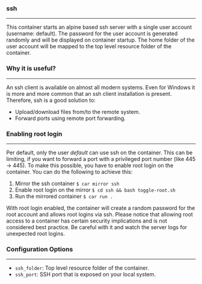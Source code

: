 ### ssh

----

This container starts an alpine based ssh server with a single user account (username: default). 
The password for the user account is generated randomly and will be displayed
on container startup. The home folder of the user account will be mapped to the
top level resource folder of the container.


### Why it is useful?

----

An ssh client is available on almost all modern systems. Even for Windows it is more and more common
that an ssh client installation is present. Therefore, ssh is a good solution to:

* Upload/download files from/to the remote system.
* Forward ports using remote port forwarding.


### Enabling root login

----

Per default, only the user *default* can use ssh on the container. This can be limiting, if you want to
forward a port with a privileged port number (like 445 -> 445). To make this possible, you have to enable
root login on the container. You can do the following to achieve this:

1. Mirror the ssh container ``$ car mirror ssh``
2. Enable root login on the mirror ``$ cd ssh && bash toggle-root.sh``
3. Run the mirrored container ``$ car run .``

With root login enabled, the container will create a random password for the root account and allows root
logins via ssh. Please notice that allowing root access to a container has certain security implications
and is not considered best practice. Be careful with it and watch the server logs for unexpected root logins.


### Configuration Options

----

* ``ssh_folder``: Top level resource folder of the container.
* ``ssh_port``: SSH port that is exposed on your local system.
